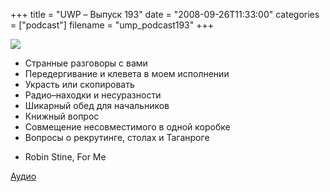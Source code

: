 +++
title = "UWP – Выпуск 193"
date = "2008-09-26T11:33:00"
categories = ["podcast"]
filename = "ump_podcast193"
+++

![](https://podcast.umputun.com/images/uwp/uwp193.png)


- Странные разговоры с вами
- Передергивание и клевета в моем исполнении
- Украсть или скопировать
- Радио–находки и несуразности
- Шикарный обед для начальников
- Книжный вопрос
- Совмещение несовместимого в одной коробке
- Вопросы о рекрутинге, столах и Таганроге


* Robin Stine, For Me

[Аудио](https://podcast.umputun.com/media/ump_podcast193.mp3)
<audio src="https://podcast.umputun.com/media/ump_podcast193.mp3" preload="none">
